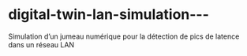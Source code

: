 # digital-twin-lan-simulation---
 Simulation d’un jumeau numérique pour la détection de pics de latence dans un réseau LAN
